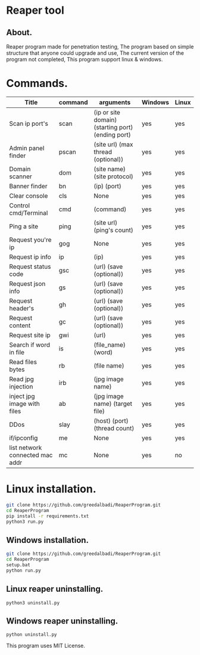 # Reaper tool



##   About.

Reaper program made for penetration testing, The program based on simple structure that anyone could upgrade and use, The current version of the program not completed, This program support linux & windows.









# Commands.

| Title                           | command | arguments                                         | Windows | Linux |
| ------------------------------- | ------- | ------------------------------------------------- | ------- | ----- |
| Scan ip port's                  | scan    | (ip or site domain) (starting port) (ending port) | yes     | yes   |
| Admin panel finder              | pscan   | (site url) (max thread (optional))                | yes     | yes   |
| Domain scanner                  | dom     | (site name) (site protocol)                       | yes     | yes   |
| Banner finder                   | bn      | (ip) (port)                                       | yes     | yes   |
| Clear console                   | cls     | None                                              | yes     | yes   |
| Control cmd/Terminal            | cmd     | (command)                                         | yes     | yes   |
| Ping a site                     | ping    | (site url) (ping's count)                         | yes     | yes   |
| Request you're ip               | gog     | None                                              | yes     | yes   |
| Request ip info                 | ip      | (ip)                                              | yes     | yes   |
| Request status code             | gsc     | (url) (save (optional))                           | yes     | yes   |
| Request json info               | gs      | (url) (save (optional))                           | yes     | yes   |
| Request header's                | gh      | (url) (save (optional))                           | yes     | yes   |
| Request content                 | gc      | (url) (save (optional))                           | yes     | yes   |
| Request site ip                 | gwi     | (url)                                             | yes     | yes   |
| Search if word in file          | is      | (file_name) (word)                                | yes     | yes   |
| Read files bytes                | rb      | (file name)                                       | yes     | yes   |
| Read jpg injection              | irb     | (jpg image name)                                  | yes     | yes   |
| inject jpg image with files     | ab      | (jpg image name) (target file)                    | yes     | yes   |
| DDos                            | slay    | (host) (port) (thread count)                      | yes     | yes   |
| if/ipconfig                     | me      | None                                              | yes     | yes   |
| list network connected mac addr | mc      | None                                              | yes     | no    |



# Linux installation.

```bash
git clone https://github.com/greedalbadi/ReaperProgram.git
cd ReaperProgram
pip install -r requirements.txt
python3 run.py
```





## Windows installation.

```bash
git clone https://github.com/greedalbadi/ReaperProgram.git
cd ReaperProgram
setup.bat
python run.py
```



## Linux reaper uninstalling.

```
python3 uninstall.py
```



## Windows reaper uninstalling.

```
python uninstall.py
```

This program uses MIT License.
